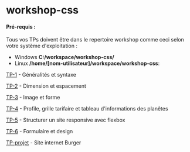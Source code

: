 # workshop-css

#### Pré-requis :
Tous vos TPs doivent être dans le repertoire workshop comme ceci selon votre système d'exploitation : 
- Windows **C:/workspace/workshop-css/** 
- Linux **/home/[nom-utilisateur]/workspace/workshop-css**: 

[TP-1](tp-1.md) - Généralités et syntaxe

[TP-2](tp-2.md) -  Dimension et espacement

[TP-3](tp-3/tp-3.md) - Image et forme

[TP-4](tp-4/tp-4.md) - Profile, grille tarifaire et tableau d'informations des planêtes

[TP-5](tp-5/tp-5.md) - Structurer un site responsive avec flexbox 

[TP-6](tp-6/tp-6.md) - Formulaire et design

[TP-projet](tp-projet/tp-projet.md) - Site internet Burger


